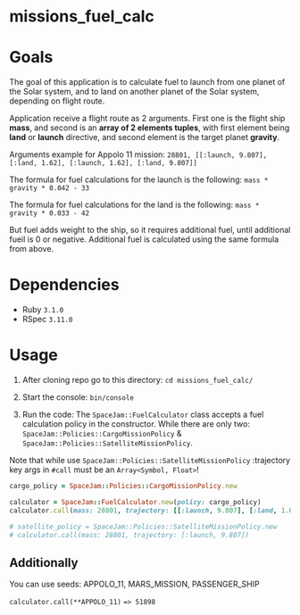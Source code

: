 # missions_fuel_calc

# Goals

The goal of this application is to calculate fuel to launch from one planet of the Solar system, and to land on another planet of the Solar system, depending on flight route.

Application receive a flight route as 2 arguments. First one is the flight ship **mass**, and second is an **array of 2 elements tuples**, with first element being **land** or **launch** directive, and second element is the target planet **gravity**.

Arguments example for Appolo 11 mission: ```28801, [[:launch, 9.807], [:land, 1.62], [:launch, 1.62], [:land, 9.807]]```

The formula for fuel calculations for the launch is the following:
`mass * gravity * 0.042 - 33`

The formula for fuel calculations for the land is the following:
`mass * gravity * 0.033 - 42`

But fuel adds weight to the ship, so it requires additional fuel, until additional fueil is 0 or negative. Additional fuel is calculated using the same formula from above.

# Dependencies

- Ruby `3.1.0`
- RSpec `3.11.0`

# Usage

1. After cloning repo go to this directory:
`cd missions_fuel_calc/`

2. Start the console:
`bin/console`

3. Run the code:
The `SpaceJam::FuelCalculator` class accepts a fuel calculation policy in the constructor. While there are only two: `SpaceJam::Policies::CargoMissionPolicy` & `SpaceJam::Policies::SatelliteMissionPolicy`.

Note that while use `SpaceJam::Policies::SatelliteMissionPolicy` :trajectory key args in `#call` must be an `Array<Symbol, Float>`!

```ruby
cargo_policy = SpaceJam::Policies::CargoMissionPolicy.new

calculator = SpaceJam::FuelCalculator.new(policy: cargo_policy)
calculator.call(mass: 28801, trajectory: [[:launch, 9.807], [:land, 1.62], [:launch, 1.62], [:land, 9.807]])

# satellite_policy = SpaceJam::Policies::SatelliteMissionPolicy.new
# calculator.call(mass: 28801, trajectory: [:launch, 9.807])

```

## Additionally
You can use seeds: APPOLO_11, MARS_MISSION, PASSENGER_SHIP

`calculator.call(**APPOLO_11)`
`=> 51898`
